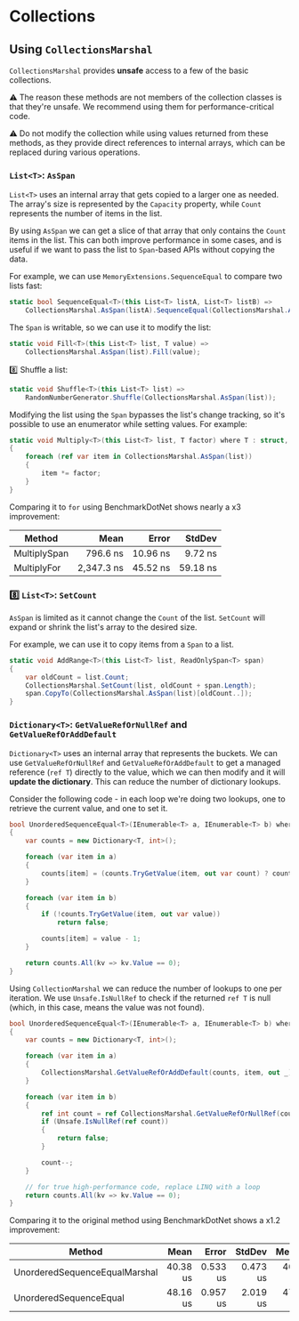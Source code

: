 # Collections

## Using `CollectionsMarshal`

`CollectionsMarshal` provides **unsafe** access to a few of the basic collections.

:warning: The reason these methods are not members of the collection classes is that they're unsafe. We recommend using them for performance-critical code.

:warning: Do not modify the collection while using values returned from these methods, as they provide direct references to internal arrays, which can be replaced during various operations.

### `List<T>`: `AsSpan`

`List<T>` uses an internal array that gets copied to a larger one as needed. The array's size is represented by the `Capacity` property, while `Count` represents the number of items in the list.

By using `AsSpan` we can get a slice of that array that only contains the `Count` items in the list. This can both improve performance in some cases, and is useful if we want to pass the list to `Span`-based APIs without copying the data.

For example, we can use `MemoryExtensions.SequenceEqual` to compare two lists fast:

```cs
static bool SequenceEqual<T>(this List<T> listA, List<T> listB) =>
    CollectionsMarshal.AsSpan(listA).SequenceEqual(CollectionsMarshal.AsSpan(listB));
```

The `Span` is writable, so we can use it to modify the list:

```cs
static void Fill<T>(this List<T> list, T value) =>
    CollectionsMarshal.AsSpan(list).Fill(value);
```

:eight: Shuffle a list:

```cs
static void Shuffle<T>(this List<T> list) =>
    RandomNumberGenerator.Shuffle(CollectionsMarshal.AsSpan(list));
```

Modifying the list using the `Span` bypasses the list's change tracking, so it's possible to use an enumerator while setting values. For example:

```cs
static void Multiply<T>(this List<T> list, T factor) where T : struct, INumber<T>
{
    foreach (ref var item in CollectionsMarshal.AsSpan(list))
    {
        item *= factor;
    }
}
```

Comparing it to `for` using BenchmarkDotNet shows nearly a x3 improvement:

|       Method |       Mean |    Error |   StdDev |
|------------- |-----------:|---------:|---------:|
| MultiplySpan |   796.6 ns | 10.96 ns |  9.72 ns |
|  MultiplyFor | 2,347.3 ns | 45.52 ns | 59.18 ns |

### :eight: `List<T>`: `SetCount`

`AsSpan` is limited as it cannot change the `Count` of the list. `SetCount` will expand or shrink the list's array to the desired size.

For example, we can use it to copy items from a `Span` to a list.

```cs
static void AddRange<T>(this List<T> list, ReadOnlySpan<T> span)
{
    var oldCount = list.Count;
    CollectionsMarshal.SetCount(list, oldCount + span.Length);
    span.CopyTo(CollectionsMarshal.AsSpan(list)[oldCount..]);
}
```

### `Dictionary<T>`: `GetValueRefOrNullRef` and `GetValueRefOrAddDefault`

`Dictionary<T>` uses an internal array that represents the buckets. We can use `GetValueRefOrNullRef` and `GetValueRefOrAddDefault` to get a managed reference (`ref T`) directly to the value, which we can then modify and it will **update the dictionary**. This can reduce the number of dictionary lookups.

Consider the following code - in each loop we're doing two lookups, one to retrieve the current value, and one to set it.

```cs
bool UnorderedSequenceEqual<T>(IEnumerable<T> a, IEnumerable<T> b) where T : notnull
{
    var counts = new Dictionary<T, int>();

    foreach (var item in a)
    {
        counts[item] = (counts.TryGetValue(item, out var count) ? count : 0) + 1;
    }

    foreach (var item in b)
    {
        if (!counts.TryGetValue(item, out var value))
            return false;

        counts[item] = value - 1;
    }

    return counts.All(kv => kv.Value == 0);
}
```

Using `CollectionMarshal` we can reduce the number of lookups to one per iteration. We use `Unsafe.IsNullRef` to check if the returned `ref T` is null (which, in this case, means the value was not found).

```cs
bool UnorderedSequenceEqual<T>(IEnumerable<T> a, IEnumerable<T> b) where T : notnull
{
    var counts = new Dictionary<T, int>();

    foreach (var item in a)
    {
        CollectionsMarshal.GetValueRefOrAddDefault(counts, item, out _)++;
    }

    foreach (var item in b)
    {
        ref int count = ref CollectionsMarshal.GetValueRefOrNullRef(counts, item);
        if (Unsafe.IsNullRef(ref count))
        {
            return false;
        }

        count--;
    }

    // for true high-performance code, replace LINQ with a loop
    return counts.All(kv => kv.Value == 0);
}
```

Comparing it to the original method using BenchmarkDotNet shows a x1.2 improvement:

|                        Method |     Mean |    Error |   StdDev |   Median |
|------------------------------ |---------:|---------:|---------:|---------:|
| UnorderedSequenceEqualMarshal | 40.38 us | 0.533 us | 0.473 us | 40.50 us |
|        UnorderedSequenceEqual | 48.16 us | 0.957 us | 2.019 us | 47.36 us |

